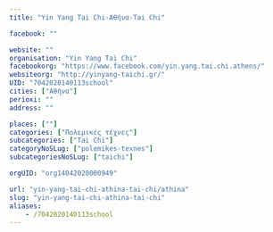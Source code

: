 ```yaml
---
title: "Yin Yang Tai Chi-Αθήνα-Tai Chi"

facebook: ""

website: ""
organisation: "Yin Yang Tai Chi"
facebookorg: "https://www.facebook.com/yin.yang.tai.chi.athens/"
websiteorg: "http://yinyang-taichi.gr/"
UID: "7042020140113school"
cities: ["Αθήνα"]
perioxi: ""
address: ""

places: [""]
categories: ["Πολεμικές τέχνες"]
subcategories: ["Tai Chi"]
categoryNoSLug: ["polemikes-texnes"]
subcategoriesNoSLug: ["taichi"]

orgUID: "org14042020000949"

url: "yin-yang-tai-chi-athina-tai-chi/athina"
slug: "yin-yang-tai-chi-athina-tai-chi"
aliases:
    - /7042020140113school
---
```





